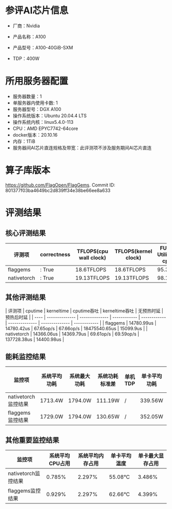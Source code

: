 # 参评AI芯片信息

* 厂商：Nvidia

* 产品名称：A100
* 产品型号：A100-40GiB-SXM
* TDP：400W

# 所用服务器配置

* 服务器数量：1
* 单服务器内使用卡数: 1
* 服务器型号：DGX A100
* 操作系统版本：Ubuntu 20.04.4 LTS
* 操作系统内核：linux5.4.0-113
* CPU：AMD EPYC7742-64core
* docker版本：20.10.16
* 内存：1TiB
* 服务器间AI芯片直连规格及带宽：此评测项不涉及服务期间AI芯片直连

# 算子库版本

https://github.com/FlagOpen/FlagGems. Commit ID: 801377f03ba4649bc2d839ff34e38be66ee8a633

# 评测结果

## 核心评测结果

| 评测项  | correctness | TFLOPS(cpu wall clock) | TFLOPS(kernel clock) | FU(FLOPS Utilization)-cputime | FU-kerneltime |
| ---- | -------------- | -------------- | ------------ | ------ | ----- |
| flaggems | : True    | 18.6TFLOPS       | 18.6TFLOPS        | 95.37% | 95.37% |
| nativetorch | : True    | 19.13TFLOPS      | 19.13TFLOPS      | 98.12%      | 98.1%    |

## 其他评测结果

| 评测项  | cputime | kerneltime | cputime吞吐 | kerneltime吞吐 | 无预热时延 | 预热后时延 |
| ---- | -------------- | -------------- | ------------ | ------------ | -------------- | -------------- | ------------ |
| flaggems | 14780.99us       | 14780.42us        | 67.65op/s | 67.66op/s | 18475540.65us | 15099.9us |
| nativetorch | 14366.06us       | 14369.79us        | 69.61op/s | 69.59op/s | 137728.38us | 14400.98us |

## 能耗监控结果

| 监控项  | 系统平均功耗  | 系统最大功耗  | 系统功耗标准差 | 单机TDP | 单卡平均功耗 | 单卡最大功耗 | 单卡功耗标准差 | 单卡TDP |
| ---- | ------- | ------- | ------- | ----- | ------------ | ------------ | ------------- | ----- |
| nativetorch监控结果 | 1713.4W | 1794.0W | 111.19W   | /     | 339.56W       | 342.0W      | 7.01W        | 400W  |
| flaggems监控结果 | 1729.0W | 1794.0W | 130.65W   | /     | 352.05W       | 357.0W      | 8.11W        | 400W  |

## 其他重要监控结果

| 监控项  | 系统平均CPU占用 | 系统平均内存占用 | 单卡平均温度 | 单卡最大显存占用 |
| ---- | --------- | -------- | ------------ | -------------- |
| nativetorch监控结果 | 0.785%    | 2.297%   | 55.08°C       | 3.486%        |
| flaggems监控结果 | 0.929%    | 2.297%   | 62.66°C       | 4.399%        |